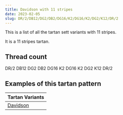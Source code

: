 ```yaml
---
title: Davidson with 11 stripes
date: 2023-02-05
slug: DR/2/DB12/DG2/DB2/DG16/K2/DG16/K2/DG2/K12/DR/2
---
```

This is a list of all the tartan sett variants with 11 stripes.

It is a 11 stripes tartan.


## Thread count
DR/2 DB12 DG2 DB2 DG16 K2 DG16 K2 DG2 K12 DR/2

## Examples of this tartan pattern

| Tartan Variants |
|---------------|
| [Davidson](/variants/dr/2/db12/dg2/db2/dg16/k2/dg16/k2/dg2/k12/dr/2-db000052-dg11450d-draa0000-k000000)||
